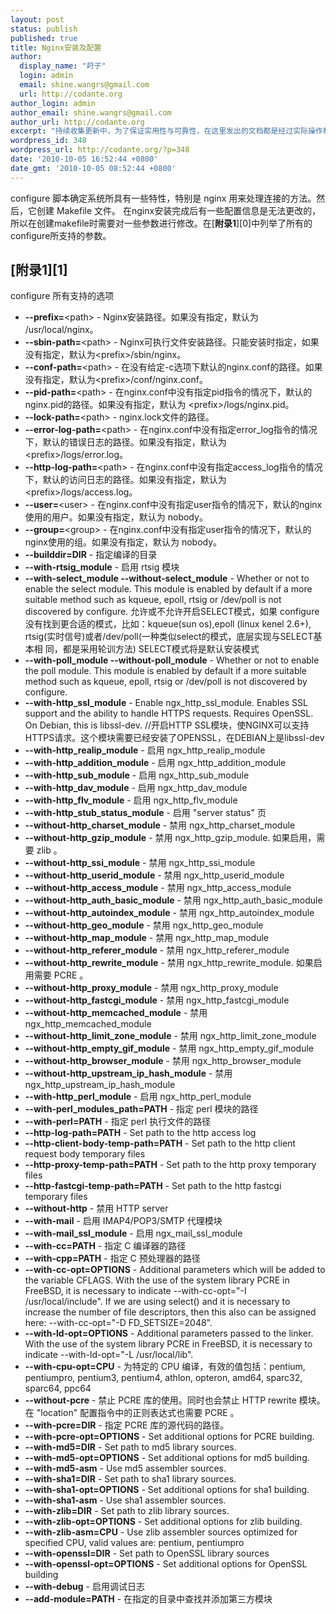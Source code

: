 ```yaml
---
layout: post
status: publish
published: true
title: Nginx安装及配置
author:
  display_name: "莳子"
  login: admin
  email: shine.wangrs@gmail.com
  url: http://codante.org
author_login: admin
author_email: shine.wangrs@gmail.com
author_url: http://codante.org
excerpt: "持续收集更新中，为了保证实用性与可靠性，在这里发出的文档都是经过实际操作和测试的，另外有关Nginx的好文档实在太少了...T T"
wordpress_id: 348
wordpress_url: http://codante.org/?p=348
date: '2010-10-05 16:52:44 +0800'
date_gmt: '2010-10-05 08:52:44 +0800'
---
```


configure 脚本确定系统所具有一些特性，特别是 nginx 用来处理连接的方法。然后，它创建 Makefile 文件。
在nginx安装完成后有一些配置信息是无法更改的，所以在创建makefile时需要对一些参数进行修改。在[**附录1**][0]中列举了所有的configure所支持的参数。

## [附**录1**][1]

configure 所有支持的选项

- **--prefix=**&lt;path&gt; - Nginx安装路径。如果没有指定，默认为 /usr/local/nginx。
- **--sbin-path=**&lt;path&gt; - Nginx可执行文件安装路径。只能安装时指定，如果没有指定，默认为&lt;prefix&gt;/sbin/nginx。
- **--conf-path=**&lt;path&gt; - 在没有给定-c选项下默认的nginx.conf的路径。如果没有指定，默认为&lt;prefix&gt;/conf/nginx.conf。
- **--pid-path=**&lt;path&gt; - 在nginx.conf中没有指定pid指令的情况下，默认的nginx.pid的路径。如果没有指定，默认为 &lt;prefix&gt;/logs/nginx.pid。
- **--lock-path=**&lt;path&gt; - nginx.lock文件的路径。
- **--error-log-path=**&lt;path&gt; - 在nginx.conf中没有指定error_log指令的情况下，默认的错误日志的路径。如果没有指定，默认为 &lt;prefix&gt;/logs/error.log。
- **--http-log-path=**&lt;path&gt; - 在nginx.conf中没有指定access_log指令的情况下，默认的访问日志的路径。如果没有指定，默认为 &lt;prefix&gt;/logs/access.log。
- **--user=**&lt;user&gt; - 在nginx.conf中没有指定user指令的情况下，默认的nginx使用的用户。如果没有指定，默认为 nobody。
- **--group=**&lt;group&gt; - 在nginx.conf中没有指定user指令的情况下，默认的nginx使用的组。如果没有指定，默认为 nobody。
- **--builddir=DIR** - 指定编译的目录
- **--with-rtsig_module** - 启用 rtsig 模块
- **--with-select_module --without-select_module** - Whether or not to enable the select module. This module is enabled by default if a more suitable method such as kqueue, epoll, rtsig or /dev/poll is not discovered by configure. 允许或不允许开启SELECT模式，如果 configure 没有找到更合适的模式，比如：kqueue(sun os),epoll (linux kenel 2.6+), rtsig(实时信号)或者/dev/poll(一种类似select的模式，底层实现与SELECT基本相 同，都是采用轮训方法) SELECT模式将是默认安装模式
- **--with-poll_module --without-poll_module** - Whether or not to enable the poll module. This module is enabled by default if a more suitable method such as kqueue, epoll, rtsig or /dev/poll is not discovered by configure.
- **--with-http_ssl_module** - Enable ngx_http_ssl_module. Enables SSL support and the ability to handle HTTPS requests. Requires OpenSSL. On Debian, this is libssl-dev. //开启HTTP SSL模块，使NGINX可以支持HTTPS请求。这个模块需要已经安装了OPENSSL，在DEBIAN上是libssl-dev
- **--with-http_realip_module** - 启用 ngx_http_realip_module
- **--with-http_addition_module** - 启用 ngx_http_addition_module
- **--with-http_sub_module** - 启用 ngx_http_sub_module
- **--with-http_dav_module** - 启用 ngx_http_dav_module
- **--with-http_flv_module** - 启用 ngx_http_flv_module
- **--with-http_stub_status_module** - 启用 "server status" 页
- **--without-http_charset_module** - 禁用 ngx_http_charset_module
- **--without-http_gzip_module** - 禁用 ngx_http_gzip_module. 如果启用，需要 zlib 。
- **--without-http_ssi_module** - 禁用 ngx_http_ssi_module
- **--without-http_userid_module** - 禁用 ngx_http_userid_module
- **--without-http_access_module** - 禁用 ngx_http_access_module
- **--without-http_auth_basic_module** - 禁用 ngx_http_auth_basic_module
- **--without-http_autoindex_module** - 禁用 ngx_http_autoindex_module
- **--without-http_geo_module** - 禁用 ngx_http_geo_module
- **--without-http_map_module** - 禁用 ngx_http_map_module
- **--without-http_referer_module** - 禁用 ngx_http_referer_module
- **--without-http_rewrite_module** - 禁用 ngx_http_rewrite_module. 如果启用需要 PCRE 。
- **--without-http_proxy_module** - 禁用 ngx_http_proxy_module
- **--without-http_fastcgi_module** - 禁用 ngx_http_fastcgi_module
- **--without-http_memcached_module** - 禁用 ngx_http_memcached_module
- **--without-http_limit_zone_module** - 禁用 ngx_http_limit_zone_module
- **--without-http_empty_gif_module** - 禁用 ngx_http_empty_gif_module
- **--without-http_browser_module** - 禁用 ngx_http_browser_module
- **--without-http_upstream_ip_hash_module** - 禁用 ngx_http_upstream_ip_hash_module
- **--with-http_perl_module** - 启用 ngx_http_perl_module
- **--with-perl_modules_path=PATH** - 指定 perl 模块的路径
- **--with-perl=PATH** - 指定 perl 执行文件的路径
- **--http-log-path=PATH** - Set path to the http access log
- **--http-client-body-temp-path=PATH** - Set path to the http client request body temporary files
- **--http-proxy-temp-path=PATH** - Set path to the http proxy temporary files
- **--http-fastcgi-temp-path=PATH** - Set path to the http fastcgi temporary files
- **--without-http** - 禁用 HTTP server
- **--with-mail** - 启用 IMAP4/POP3/SMTP 代理模块
- **--with-mail_ssl_module** - 启用 ngx_mail_ssl_module
- **--with-cc=PATH** - 指定 C 编译器的路径
- **--with-cpp=PATH** - 指定 C 预处理器的路径
- **--with-cc-opt=OPTIONS** - Additional parameters which will be added to the variable CFLAGS. With the use of the system library PCRE in FreeBSD, it is necessary to indicate --with-cc-opt="-I /usr/local/include". If we are using select() and it is necessary to increase the number of file descriptors, then this also can be assigned here: --with-cc-opt="-D FD_SETSIZE=2048".
- **--with-ld-opt=OPTIONS** - Additional parameters passed to the linker. With the use of the system library PCRE in FreeBSD, it is necessary to indicate --with-ld-opt="-L /usr/local/lib".
- **--with-cpu-opt=CPU** - 为特定的 CPU 编译，有效的值包括：pentium, pentiumpro, pentium3, pentium4, athlon, opteron, amd64, sparc32, sparc64, ppc64
- **--without-pcre** - 禁止 PCRE 库的使用。同时也会禁止 HTTP rewrite 模块。在 "location" 配置指令中的正则表达式也需要 PCRE 。
- **--with-pcre=DIR** - 指定 PCRE 库的源代码的路径。
- **--with-pcre-opt=OPTIONS** - Set additional options for PCRE building.
- **--with-md5=DIR** - Set path to md5 library sources.
- **--with-md5-opt=OPTIONS** - Set additional options for md5 building.
- **--with-md5-asm** - Use md5 assembler sources.
- **--with-sha1=DIR** - Set path to sha1 library sources.
- **--with-sha1-opt=OPTIONS** - Set additional options for sha1 building.
- **--with-sha1-asm** - Use sha1 assembler sources.
- **--with-zlib=DIR** - Set path to zlib library sources.
- **--with-zlib-opt=OPTIONS** - Set additional options for zlib building.
- **--with-zlib-asm=CPU** - Use zlib assembler sources optimized for specified CPU, valid values are: pentium, pentiumpro
- **--with-openssl=DIR** - Set path to OpenSSL library sources
- **--with-openssl-opt=OPTIONS** - Set additional options for OpenSSL building
- **--with-debug** - 启用调试日志
- **--add-module=PATH** - 在指定的目录中查找并添加第三方模块